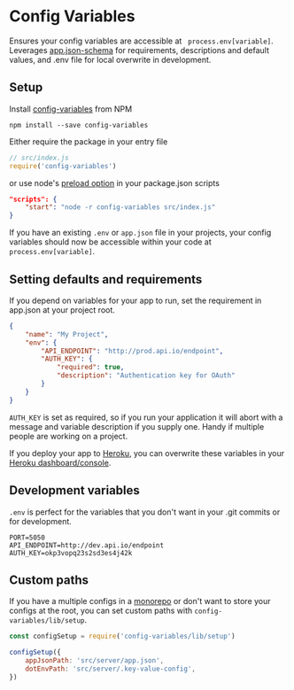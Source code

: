 # Config Variables
Ensures your config variables are accessible at ` process.env[variable]`. Leverages [app.json-schema](https://devcenter.heroku.com/articles/app-json-schema) for requirements, descriptions and default values, and .env file for local overwrite in development.

## Setup
Install [config-variables](https://www.npmjs.com/package/config-variables) from NPM
```
npm install --save config-variables
```

Either require the package in your entry file
```js
// src/index.js
require('config-variables')
```
or use node's [preload option](https://nodejs.org/api/cli.html#cli_r_require_module) in your package.json scripts
```json
"scripts": {
	"start": "node -r config-variables src/index.js"
}
```

If you have an existing `.env` or `app.json` file in your projects, your config variables should now be accessible within your code at `process.env[variable]`.

## Setting defaults and requirements
If you depend on variables for your app to run, set the requirement in app.json at your project root.
```json
{
	"name": "My Project",
	"env": {
		"API_ENDPOINT": "http://prod.api.io/endpoint",
		"AUTH_KEY": {
			"required": true,
			"description": "Authentication key for OAuth"
		}
	}
}
```

`AUTH_KEY` is set as required, so if you run your application it will abort with a message and variable description if you supply one. Handy if multiple people are working on a project.

If you deploy your app to [Heroku](http://heroku.com/), you can overwrite these variables in your [Heroku dashboard/console](https://devcenter.heroku.com/articles/config-vars).

## Development variables
`.env` is perfect for the variables that you don't want in your .git commits or for development.
```
PORT=5050
API_ENDPOINT=http://dev.api.io/endpoint
AUTH_KEY=okp3vopq23s2sd3es4j42k
```

## Custom paths
If you have a multiple configs in a [monorepo](https://github.com/babel/babel/blob/master/doc/design/monorepo.md) or don't want to store your configs at the root, you can set custom paths with `config-variables/lib/setup`.

```js
const configSetup = require('config-variables/lib/setup')

configSetup({
	appJsonPath: 'src/server/app.json',
	dotEnvPath: 'src/server/.key-value-config',
})
```
